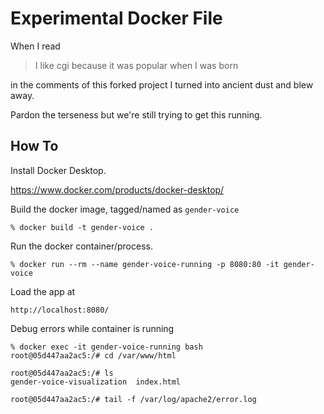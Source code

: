 # Experimental Docker File

When I read

> I like cgi because it was popular when I was born

in the comments of this forked project I turned into ancient dust and blew away.

Pardon the terseness but we're still trying to get this running.

## How To

Install Docker Desktop.

https://www.docker.com/products/docker-desktop/

Build the docker image, tagged/named as `gender-voice`

    % docker build -t gender-voice .

Run the docker container/process.

    % docker run --rm --name gender-voice-running -p 8080:80 -it gender-voice

Load the app at

    http://localhost:8080/

Debug errors while container is running

    % docker exec -it gender-voice-running bash
    root@05d447aa2ac5:/# cd /var/www/html

    root@05d447aa2ac5:/# ls
    gender-voice-visualization  index.html

    root@05d447aa2ac5:/# tail -f /var/log/apache2/error.log

